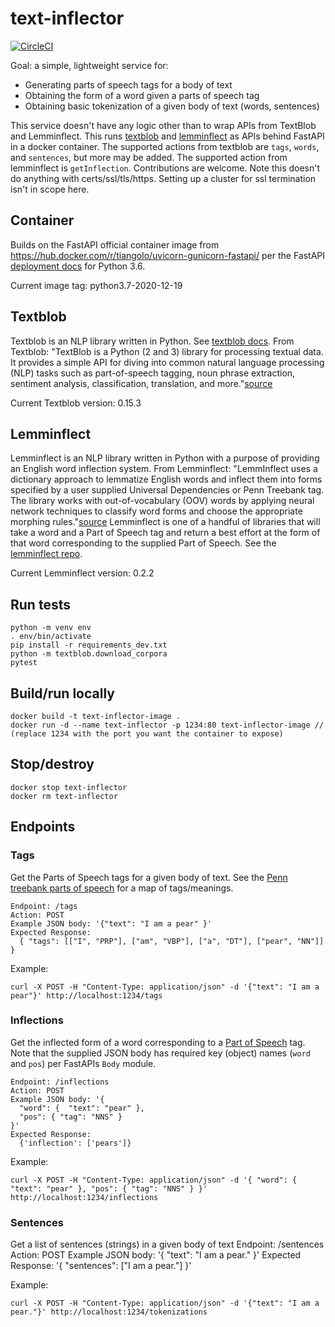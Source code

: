 # text-inflector
[![CircleCI](https://circleci.com/gh/MosesMendoza/text-inflector.svg?style=shield)](https://circleci.com/gh/MosesMendoza/text-inflector)

Goal: a simple, lightweight service for:
- Generating parts of speech tags for a body of text
- Obtaining the form of a word given a parts of speech tag
- Obtaining basic tokenization of a given body of text (words, sentences)

This service doesn't have any logic other than to wrap APIs from TextBlob and Lemminflect. This runs [textblob](https://github.com/sloria/TextBlob) and [lemminflect](https://github.com/bjascob/LemmInflect) as APIs behind FastAPI in a docker container. The supported actions from textblob are `tags`, `words`, and `sentences`, but more may be added. The supported action from lemminflect is `getInflection`. Contributions are welcome. Note this doesn't do anything with certs/ssl/tls/https. Setting up a cluster for ssl termination isn't in scope here.

## Container
Builds on the FastAPI official container image from https://hub.docker.com/r/tiangolo/uvicorn-gunicorn-fastapi/ per the FastAPI [deployment docs](https://fastapi.tiangolo.com/deployment/docker) for Python 3.6.

Current image tag: python3.7-2020-12-19

## Textblob
Textblob is an NLP library written in Python. See [textblob docs](https://textblob.readthedocs.io). From Textblob: "TextBlob is a Python (2 and 3) library for processing textual data. It provides a simple API for diving into common natural language processing (NLP) tasks such as part-of-speech tagging, noun phrase extraction, sentiment analysis, classification, translation, and more."[source](https://github.com/sloria/TextBlob)

Current Textblob version: 0.15.3

## Lemminflect
Lemminflect is an NLP library written in Python with a purpose of providing an English word inflection system. From Lemminflect: "LemmInflect uses a dictionary approach to lemmatize English words and inflect them into forms specified by a user supplied Universal Dependencies or Penn Treebank tag. The library works with out-of-vocabulary (OOV) words by applying neural network techniques to classify word forms and choose the appropriate morphing rules."[source](https://github.com/bjascob/LemmInflect) Lemminflect is one of a handful of libraries that will take a word and a Part of Speech tag and return a best effort at the form of that word corresponding to the supplied Part of Speech. See the [lemminflect repo](https://github.com/bjascob/LemmInflect).

Current Lemminflect version: 0.2.2

## Run tests

    python -m venv env
    . env/bin/activate
    pip install -r requirements_dev.txt
    python -m textblob.download_corpora
    pytest


## Build/run locally

    docker build -t text-inflector-image .
    docker run -d --name text-inflector -p 1234:80 text-inflector-image // (replace 1234 with the port you want the container to expose)


## Stop/destroy

    docker stop text-inflector
    docker rm text-inflector


## Endpoints
### Tags
Get the Parts of Speech tags for a given body of text. See the [Penn treebank parts of speech](https://www.ling.upenn.edu/courses/Fall_2003/ling001/penn_treebank_pos.html) for a map of tags/meanings.

    Endpoint: /tags
    Action: POST
    Example JSON body: '{"text": "I am a pear" }'
    Expected Response:
      { "tags": [["I", "PRP"], ["am", "VBP"], ["a", "DT"], ["pear", "NN"]] }

Example:

    curl -X POST -H "Content-Type: application/json" -d '{"text": "I am a pear"}' http://localhost:1234/tags

### Inflections
Get the inflected form of a word corresponding to a [Part of Speech](https://www.ling.upenn.edu/courses/Fall_2003/ling001/penn_treebank_pos.html) tag. Note that the supplied JSON body has required key (object) names (`word` and `pos`) per FastAPIs `Body` module.

    Endpoint: /inflections
    Action: POST
    Example JSON body: '{
      "word": {  "text": "pear" },
      "pos": { "tag": "NNS" }
    }'
    Expected Response:
      {'inflection': ['pears']}

Example:

    curl -X POST -H "Content-Type: application/json" -d '{ "word": {  "text": "pear" }, "pos": { "tag": "NNS" } }' http://localhost:1234/inflections

### Sentences
Get a list of sentences (strings) in a given body of text
    Endpoint: /sentences
    Action: POST
    Example JSON body:
      '{ "text": "I am a pear." }'
    Expected Response:
      '{ "sentences": ["I am a pear."] }'

Example:

    curl -X POST -H "Content-Type: application/json" -d '{"text": "I am a pear."}' http://localhost:1234/tokenizations
